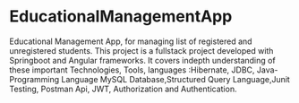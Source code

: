 # EducationalManagementApp
Educational Management App, for managing list of registered and unregistered students.
This project is a fullstack project developed with Springboot and Angular frameworks. It covers indepth understanding of these important Technologies, Tools, languages :Hibernate, JDBC, Java-Programming Language MySQL Database,Structured Query Language,Junit Testing, Postman Api, JWT, Authorization and Authentication.
